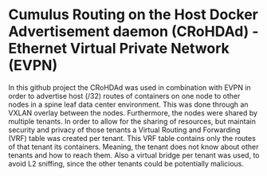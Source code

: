 # Cumulus Routing on the Host Docker Advertisement daemon (CRoHDAd) - Ethernet Virtual Private Network (EVPN)
In this github project the CRoHDAd was used in combination with EVPN in order to advertise host (/32) routes of containers on one node to other nodes in a spine leaf data center environment. This was done through an VXLAN overlay between the nodes. Furthermore, the nodes were shared by multiple tenants. In order to allow for the sharing of resources, but maintain security and privacy of those tenants a Virtual Routing and Forwarding (VRF) table was created per tenant. This VRF table contains only the routes of that tenant its containers. Meaning, the tenant does not know about other tenants and how to reach them. Also a virtual bridge per tenant was used, to avoid L2 sniffing, since the other tenants could be potentially malicious.
